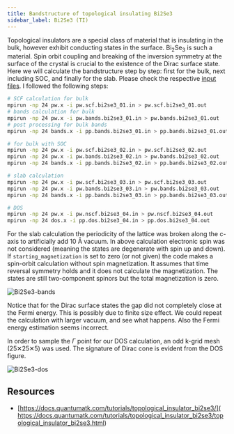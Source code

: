 ```yaml
---
title: Bandstructure of topological insulating Bi2Se3
sidebar_label: Bi2Se3 (TI)
---
```

Topological insulators are a special class of material that is insulating in the
bulk, however exhibit conducting states in the surface.
Bi<sub>2</sub>Se<sub>3</sub> is such a material. Spin orbit coupling and
breaking of the inversion symmetry at the surface of the crystal is crucial to
the existence of the Dirac surface state. Here we will calculate the
bandstructure step by step: first for the bulk, next including SOC, and finally
for the slab. Please check the respective [input files](
https://github.com/pranabdas/espresso/tree/master/src/Bi2Se3). I followed the
following steps:
```bash
# SCF calculation for bulk
mpirun -np 24 pw.x -i pw.scf.bi2se3_01.in > pw.scf.bi2se3_01.out
# bands calculation for bulk
mpirun -np 24 pw.x -i pw.bands.bi2se3_01.in > pw.bands.bi2se3_01.out
# post processing for bulk bands
mpirun -np 24 bands.x -i pp.bands.bi2se3_01.in > pp.bands.bi2se3_01.out

# for bulk with SOC
mpirun -np 24 pw.x -i pw.scf.bi2se3_02.in > pw.scf.bi2se3_02.out
mpirun -np 24 pw.x -i pw.bands.bi2se3_02.in > pw.bands.bi2se3_02.out
mpirun -np 24 bands.x -i pp.bands.bi2se3_02.in > pp.bands.bi2se3_02.out

# slab calculation
mpirun -np 24 pw.x -i pw.scf.bi2se3_03.in > pw.scf.bi2se3_03.out
mpirun -np 24 pw.x -i pw.bands.bi2se3_03.in > pw.bands.bi2se3_03.out
mpirun -np 24 bands.x -i pp.bands.bi2se3_03.in > pp.bands.bi2se3_03.out

# DOS
mpirun -np 24 pw.x -i pw.nscf.bi2se3_04.in > pw.nscf.bi2se3_04.out
mpirun -np 24 dos.x -i pp.dos.bi2se3_04.in > pp.dos.bi2se3_04.out
```

For the slab calculation the periodicity of the lattice was broken along the
c-axis to artificially add 10 Å vacuum. In above calculation electronic spin
was not considered (meaning the states are degenerate with spin up and down).
If `starting_magnetization` is set to zero (or not given) the code makes a
spin-orbit calculation without spin magnetization. It assumes that time reversal
symmetry holds and it does not calculate the magnetization. The states are
still two-component spinors but the total magnetization is zero.

<picture>
  <source type="image/webp" srcset={require("/img/Bi2Se3-bands.webp").default} />
  <img src={require("/img/Bi2Se3-bands.png").default} alt="Bi2Se3-bands" />
</picture>

Notice that for the Dirac surface states the gap did not completely close at the
Fermi energy. This is possibly due to finite size effect. We could repeat the
calculation with larger vacuum, and see what happens. Also the Fermi energy
estimation seems incorrect.

In order to sample the $\Gamma$ point for our DOS calculation, an odd k-grid
mesh (25✕25✕5) was used. The signature of Dirac cone is evident from the DOS
figure.

<picture>
  <source type="image/webp" srcset={require("/img/Bi2Se3-dos.webp").default} />
  <img src={require("/img/Bi2Se3-dos.png").default} alt="Bi2Se3-dos" />
</picture>

## Resources
- [https://docs.quantumatk.com/tutorials/topological_insulator_bi2se3/](
https://docs.quantumatk.com/tutorials/topological_insulator_bi2se3/topological_insulator_bi2se3.html)
